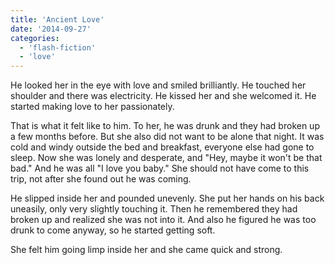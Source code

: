 ```yaml
---
title: 'Ancient Love'
date: '2014-09-27'
categories:
  - 'flash-fiction'
  - 'love'
---
```


He looked her in the eye with love and smiled brilliantly. He touched her
shoulder and there was electricity. He kissed her and she welcomed it. He
started making love to her passionately.

<!-- truncate -->

That is what it felt like to him. To her, he was drunk and they had broken up a
few months before. But she also did not want to be alone that night. It was cold
and windy outside the bed and breakfast, everyone else had gone to sleep. Now
she was lonely and desperate, and "Hey, maybe it won't be that bad." And he was
all "I love you baby." She should not have come to this trip, not after she
found out he was coming.

He slipped inside her and pounded unevenly. She put her hands on his back
uneasily, only very slightly touching it. Then he remembered they had broken up
and realized she was not into it. And also he figured he was too drunk to come
anyway, so he started getting soft.

She felt him going limp inside her and she came quick and strong.

